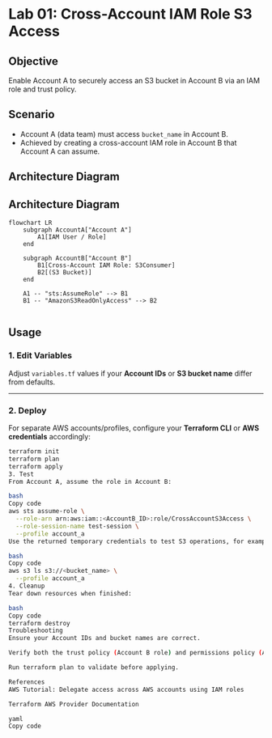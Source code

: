 # Lab 01: Cross-Account IAM Role S3 Access

## Objective
Enable Account A to securely access an S3 bucket in Account B via an IAM role and trust policy.

## Scenario
- Account A (data team) must access `bucket_name` in Account B.
- Achieved by creating a cross-account IAM role in Account B that Account A can assume.

## Architecture Diagram
## Architecture Diagram

```mermaid
flowchart LR
    subgraph AccountA["Account A"]
        A1[IAM User / Role]
    end

    subgraph AccountB["Account B"]
        B1[Cross-Account IAM Role: S3Consumer]
        B2[(S3 Bucket)]
    end

    A1 -- "sts:AssumeRole" --> B1
    B1 -- "AmazonS3ReadOnlyAccess" --> B2


```

## Usage

### 1. Edit Variables
Adjust `variables.tf` values if your **Account IDs** or **S3 bucket name** differ from defaults.

---

### 2. Deploy
For separate AWS accounts/profiles, configure your **Terraform CLI** or **AWS credentials** accordingly:

```bash
terraform init
terraform plan
terraform apply
3. Test
From Account A, assume the role in Account B:

bash
Copy code
aws sts assume-role \
  --role-arn arn:aws:iam::<AccountB_ID>:role/CrossAccountS3Access \
  --role-session-name test-session \
  --profile account_a
Use the returned temporary credentials to test S3 operations, for example:

bash
Copy code
aws s3 ls s3://<bucket_name> \
  --profile account_a
4. Cleanup
Tear down resources when finished:

bash
Copy code
terraform destroy
Troubleshooting
Ensure your Account IDs and bucket names are correct.

Verify both the trust policy (Account B role) and permissions policy (Account A).

Run terraform plan to validate before applying.

References
AWS Tutorial: Delegate access across AWS accounts using IAM roles

Terraform AWS Provider Documentation

yaml
Copy code
